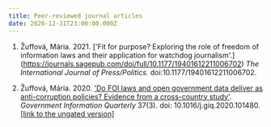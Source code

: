 ```yaml
---
title: Peer-reviewed journal articles
date: 2020-12-31T23:00:00.000Z
---
```

1. Žuffová, Mária. 2021. ['Fit for purpose? Exploring the role of freedom of information laws and their application for watchdog journalism'.] (https://journals.sagepub.com/doi/full/10.1177/19401612211006702) *The International Journal of Press/Politics.* doi:10.1177/19401612211006702.


2. Žuffová, Mária. 2020. ['Do FOI laws and open government data deliver as anti-corruption policies? Evidence from a cross-country study'](https://www.sciencedirect.com/science/article/pii/S0740624X1930560X). *Government Information Quarterly* 37(3). doi: 10.1016/j.giq.2020.101480. [[link to the ungated version]](/assets/downloads/zuffova_accepted_manuscript_GIQ.pdf)